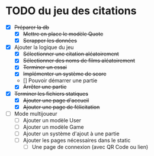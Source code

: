 # TODO du jeu des citations

- [X] ~~Préparer la db~~
    - [X] ~~Mettre en place le modèle Quote~~
    - [X] ~~Scrapper les données~~

- [X] Ajouter la logique du jeu
    - [X] ~~Sélectionner une citation aléatoirement~~
    - [X] ~~Sélectionner des noms de films aléatoirement~~
    - [X] ~~Terminer un essai~~
    - [X] ~~Implémenter un système de score~~
    - [] Pouvoir démarrer une partie
    - [X] ~~Arrêter une partie~~

- [X] ~~Terminer les fichiers statiques~~
    - [X] ~~Ajouter une page d'accueil~~
    - [X] ~~Ajouter une page de félicitation~~

- [ ] Mode multijoueur
    - [ ] Ajouter un modèle User
    - [ ] Ajouter un modèle Game
    - [ ] Ajouter un système d'ajout à une partie
    - [ ] Ajouter les pages nécessaires dans le static
        - [ ] Une page de connexion (avec QR Code ou lien)